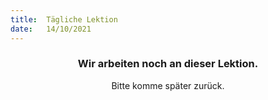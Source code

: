 ```yaml
---
title:  Tägliche Lektion
date:   14/10/2021
---
```


### <center>Wir arbeiten noch an dieser Lektion.</center>
<center>Bitte komme später zurück.</center>